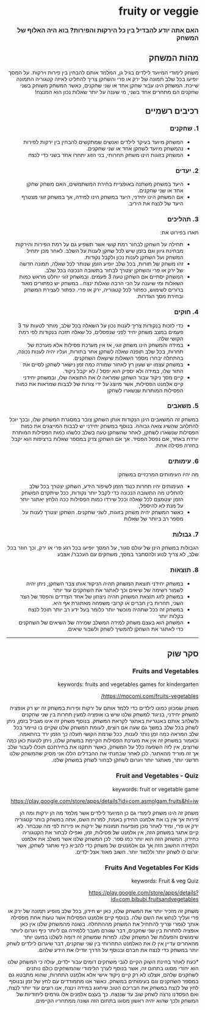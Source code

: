 
<div dir='rtl' lang='he'>

# fruity or veggie

### האם אתה יודע להבדיל בין כל הירקות והפירות? בוא היה האלוף של המשחק

## מהות המשחק
משחק לימודי המיועד לילדים בגיל גן, המלמד אותם להבחין בין פירות וירקות.
על המסך יופיעו בכל שלב תמונה של ירק או פרי והשחקן צריך להחליט לאיזה קטגוריה התמונה שייכת.
המשחק הינו עבור שחקן אחד או שני שחקנים, כאשר המשחק משוחק בשני שחקנים הם מתחרים אחד בשני, מי שענה על יותר שאלות נכון הוא המנצח!



## רכיבים רשמיים





### 1. שחקנים

* המשחק מיועד בעיקר לילדים ואנשים שמתקשים להבחין בין ירקות לפירות
* נהמשחק מיועד לשחקן אחד או שני שחקנים.
* המשחק בזוגות הינו משחק תחרותי, בני הזוג יתחרו אחד בשני כדי לנצח

### 2. יעדים

* היעד במשחק משתנה באופציית בחירת המשתמשים, האם משחק שחקן אחד או שני שחקנים.
* אם המשחק הינו יחידני, היעד במשחק הינו למידה, אך במשחק זוגי מצטרף היעד של לנצח את היריב.




### 3. תהליכים

תארו בפירוט את:

* תחילה על השחקן לבחור רמת קושי אשר תשפיע גם על רמת הפירות והירקות מבחינת גיוון וגם בזמן שיש לכל שחקן לענות על השלב. לאחר מכן יתחיל המשחק ועל השחקן לענות נכון ולקבל נקודות.
*	זהו משחק של תורות, בכל שלב יופיע הזמן שנותר לכל שאלה, תמונה חדשה של ירק או פרי והשחקן יצטרך לבחור בתשובה הנכונה בכל שלב.
*	המשחק יסתיים אם השחקן טעה 3 פעמים. ובמשחק זוגי יוחלט מראש כמות השאלות ומי שיענה על הכי הרבה שאלות ינצח..
במשחק יש כפתורים מאוד ברורים לשימוש, כפתור לכל קטגוריה, ירק או פרי. כפתור לעצירת המשחק ובחירת מסך הגדרות.



### 4. חוקים

* כדי לזכות בנקודות צריך לענות נכון על השאלה בכל שלב, מותר לטעות עד 3 פעמים במצב משחק יחיד לפני שנפסלים, כל שאלה תזכה בנקודות לפי רמת הקושי שלה.
* במידה והמשחק הינו משחק זוגי, אז אין מערכת פסילות אלא מערכת של תחרות, בכל שלב תופנה שאלה לשחקן אחר בתורות, ועליו יהיה לענות נכונה, בהתחלה יבחרו מספר השאלות שישאלו השחקנים.
* במשחק עצמו יש שעון רץ לאחור שמורה כמה זמן נישאר לשחקן לסיים את התור שלו, במידה ולא יספיק הוא יפסל / לא יקבל ניקוד. 
* קיים מסך ניקוד עבור השחקן שמראה לו את התוצאה שלו, ובמשחק יחידני קיים אלמנט הפסילות, אשר מיוצג על ידי צורות של לבבות שמראות את כמות הפסילות המותרות שנשארו לשחקן


### 5. משאבים

במשחק זה המשאבים הינן הנקודות אותן השחקן צובר במסגרת המשחק שלו, ובכך יוכל להתלהב שהשיג צואה גבוהה.
בנוסף במשחק יחידני יש לבבות המייצגים את כמות הפסילות שנשארו לשחקן, לאחר שהשחקן טעה בשלב כלשהו כמות הפסילות המותרת יורדת באחד, אם נפסל הפסיד. 
אך אם השחקן צדק במספר שאלות ברציפות הוא יקבל בחזרה פסילה אחת.

### 6. עימותים

מה יהיו העימותים המרכזיים במשחק:

* העימותים יהיו תחרות כנגד הזמן לשיפור הידע, השחקן יצטרך בכל שלב להחליט מה התשובה הנכונה כדי לקבל יותר נקודות, ככל שיתקדם המשחק הזמן יצטמצם לכל שאלה וככל שירדו כמות הפסילות ככה הלחץ יאתגר יותר על מנת לא להיספל,
* כאשר המשחק יהיה משחק בזוגות, לשני שחקנים. השחקן יצטרך לענות על מספר רב ביותר של שאלות 


### 7. גבולות

הגבולות במשחק הינן של עולם סגור, על המסך יופיעו בכל רגע פרי או ירק, וכך חוזר בכל שלב, לא צריך לנוע ולהסתבר במסך, משחקים עם העכבר/ אצבע


### 8. תוצאות

* במשחק יחידני תוצאת המשחק תהיה הניקוד אותו צבר השחקן, ניתן יהיה לשמור רשימה של שיאים וכך לאתגר את השחקנים עוד יותר
* במשחק לזוג תוצאת המשחק תהיה ניצחון של אחד הצדדים והפסד של הצד השני, תחרות בין חברים או קרובי משפחה מאתגרת אף היא.
* במשחק זה ככל שתהיה מוכשר יותר כלומר בעל ידע רב יותר תוכל לנצח בקלות יותר 
* המשחק הוא בעצם משחק למידה המשלב שמירה של השיאים של השחקנים כדי לאתגר את השחקן להמשיך לשחק ולשבור שיאים.



---

## סקר שוק

### Fruits and Vegetables
  
keywords: fruits and vegetables games for kindergarten
  
https://mocomi.com/fruits-vegetables/
  
משחק שמכוון כמונו לילדים כדי ללמד אותם על ירקות ופירות
במשחק זה יש רק אופציה למשחק יחידני, בניגוד למשחק שלנו שיש בו אופציה למעין תחרות בין שני שחקנים ולשלהב אותם באנגריות באתגר לקראת המשחק.
בנוסף משחק זה אינו מגביל בזמן, ניתן לשחק בכל שלב במשך גם שעה אם רוצים, לעומת המשחק שלנו שקיים בו טיימר בכל שלב המראה כמה זמן נותר לענות, ככל שרמת הקושי תעלה כך הזמן ירד בהתאמה.
וכאמור במשחק זה אין את מערכת הפסילות הקיימת במשחק שלנו, ניתן לטעות כאן כמה שרוצים, אין לזה השפעה כלל על המשחק, כאשר תתקנו את בחירתכם תוכלו לעבור שלב אך זה מוריד מהאתגר.
לכן לאחר שבחנתי את ההבדלים הללו אני מסיק שהמשחק שלנו חדשני יותר, מאתגר יותר ויגרום לשחקן לבחור לשחק במשחק שלנו.

### Fruit and Vegetables - Quiz
  
keywords: fruit or vegetable game
  
https://play.google.com/store/apps/details?id=com.asmolgam.fruits&hl=iw

משחק זה הינו משחק לימודי גם כן המיועד לילדים אשר מלמד מה הן ירקות ומה הן פירות אך אין בו את אלמנט החידון באמת, למרות השם, אתה במשחק בוחר קטגוריה ירק או פרי, ומיד לאחר מכן מופיעות תמונות של ירקות או פירות לפי מה שנבחר.
לא קיים אתגר במשחק הזה, אין אלמנט של פסילות, זמן, ואפילו לבחור את הקטגוריה כחידון. המשחק הזה הוא יותר כמו ספר. 
לכן המשחק שלנו אשר משלב את אלמנט הלמידה החשוב הזה אך גם אלמנטים של משחק כדי 
להביא כיף ואתגר לשחקן, אשר יגרום לו לשחק יותר וללמוד יותר. חשוב מאוד אצל ילדים.








### Fruits And Vegetables For Kids
  
  keywords: Fruit & veg Quiz
  
https://play.google.com/store/apps/details?id=com.bibubi.fruitsandvegetables
  
משחק זה מזכיר יותר את המשחק שלנו, כאן יש חידון, בכל שלב מופיע תמונה של ירק או פרי ועליך לנחש את השם שלה. בנוסף קיים אלמנט הפסילות אשר טעות אחת מפסילה אותך לגמרי וצריך להתחיל את המשחק מההתחלה. בשונה מהמשחק שלנו אין כאן אופציה לתחרות בין שני שחקנים, דבר שגורם מעבר ללמידה גם ליותר כיף ויגרום ליותר שימושים והפעלות של המשחק שלנו. למרות שמשחק זה דומה לשלנו במעט יותר מהאחרים עדיין אין לו את האלמנט התחרותי בין שני שחקנים, דבר שיגרום לילדים לשחק יותר במשחק כדי לנצח את חברם ובנוסף על הדרך יגדילו את הידע שלהם.

*כעת לאחר בחינת השוק הקיים לגבי משחקים דומים עבור ילדים, עולה כי המשחק שלנו הוא יחודי מסוגו בתחום זה, אשר בנוסף לערך הלימודי שהמשחקים כולם נותנים לשחקנים שלהם, אצלנו לא רק קיים ניקוד אישי אלא אלמנט התחרות, שהוא מתבטא גם במספר השחקנים וגם בעימותים במשחק. כאשר אנו מתמודדים עם לחץ של זמן ובנוסף לחץ של לנצח במשחק את חבריכם הטוב שיחגוג במידה וינצח, אנו רוצים עוד יותר לנצח, ואם הפסדנו נרצה לשחק שוב עד שננצח. כך בעצם אלמנים אלו גורמים ליחודיות של המשחק ולכך שהוא יהיה ראשון מסוגו בתחום הזה ושונה ממתחריו הקיימים.

</div>
